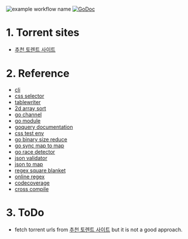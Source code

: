 ![example workflow name](https://github.com/daite/angel/workflows/Go/badge.svg)
 [![GoDoc](https://godoc.org/github.com/daite/angel?status.png)](http://godoc.org/github.com/daite/angel)
# 1. Torrent sites
* [추천 토렌트 사이트](http://jaewook.net/archives/2613)
# 2. Reference
* [cli](https://github.com/urfave/cli/blob/master/docs/v2/manual.md)
* [css selector](https://www.w3schools.com/cssref/css_selectors.asp)
* [tablewriter](https://github.com/olekukonko/tablewriter)
* [2d array sort](https://stackoverflow.com/questions/42629541/go-lang-sort-a-2d-array)
* [go channel](https://tour.golang.org/concurrency/4)
* [go module](https://blog.golang.org/using-go-modules)
* [goquery documentation](https://pkg.go.dev/github.com/PuerkitoBio/goquery)
* [css test env](https://try.jsoup.org/)
* [go binary size reduce](https://stackoverflow.com/questions/3861634/how-to-reduce-compiled-file-size)
* [go sync map to map](https://stackoverflow.com/questions/58995416/how-to-pretty-print-the-contents-of-a-sync-map)
* [go race detector](https://golang.org/doc/articles/race_detector.html)
* [json validator](https://jsonformatter.curiousconcept.com/)
* [json to map](https://gist.github.com/cuixin/f10cea0f8639454acdfbc0c9cdced764)
* [regex square blanket](https://stackoverflow.com/questions/928072/whats-the-regular-expression-that-matches-a-square-bracket)
* [online regex](https://regex101.com/)
* [codecoverage](https://codecov.io/gh/daite/)
* [cross compile](https://www.digitalocean.com/community/tutorials/how-to-build-go-executables-for-multiple-platforms-on-ubuntu-16-04)
# 3. ToDo
 - fetch torrent urls from [추천 토렌트 사이트](http://jaewook.net/archives/2613) but it is not a good approach.
